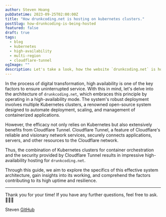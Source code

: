 ```yaml
---
author: Steven Hoang
pubDatetime: 2023-09-25T02:00:00Z
title: "How drunkcoding.net is hosting on kubernetes clusters."
postSlug: how-drunkcoding-is-being-hosted
featured: false
draft: true
tags:
  - blog
  - kubernetes
  - high-availability
  - multi-region
  - cloudflare-tunnel
ogImage: ""
description: Let's take a look, how the website `drunkcoding.net` is hosted in high-availability mode across multiple Kubernetes clusters with utilizing the capabilities of Cloudflare Tunnel.
---
```


In the process of digital transformation, high availability is one of the key factors to ensure uninterrupted service. With this in mind, let's delve into the architecture of `drunkcoding.net`, which embraces this principle by operating in a high-availability mode. The system's robust deployment involves multiple Kubernetes clusters, a renowned open-source system designed to automate deployment, scaling, and management of containerized applications.

However, the efficacy not only relies on Kubernetes but also extensively benefits from Cloudflare Tunnel. Cloudflare Tunnel, a feature of Cloudflare's reliable and visionary network services, securely connects applications, servers, and other resources to the Cloudflare network.

Thus, the combination of Kubernetes clusters for container orchestration and the security provided by Cloudflare Tunnel results in impressive high-availability hosting for `drunkcoding.net`.

Through this guide, we aim to explore the specifics of this effective system architecture, gain insights into its working, and comprehend the factors contributing to its high uptime and resilience.

<hr/>
Thank you for your time! If you have any further questions, feel free to ask. 🌟✨🎁

Steven
[GitHub](<[https://github.com/baoduy](https://github.com/baoduy)>)
